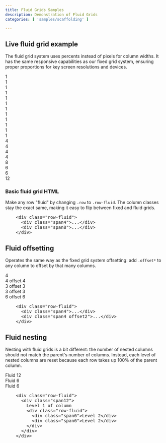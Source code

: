 ```yaml
---
title: Fluid Grids Samples
description: Demonstration of Fluid Grids
categories: [ 'samples/scaffolding' ]

---
```


<!-- Fluid grid system ================================================== -->
<section id="fluidGridSystem">

  <h2>Live fluid grid example</h2>
  <p>The fluid grid system uses percents instead of pixels for column widths. It has the same responsive capabilities as our fixed grid system, ensuring proper proportions for key screen resolutions and devices.</p>
  <div class="bs-docs-grid">
    <div class="row-fluid show-grid">
      <div class="span1">1</div>
      <div class="span1">1</div>
      <div class="span1">1</div>
      <div class="span1">1</div>
      <div class="span1">1</div>
      <div class="span1">1</div>
      <div class="span1">1</div>
      <div class="span1">1</div>
      <div class="span1">1</div>
      <div class="span1">1</div>
      <div class="span1">1</div>
      <div class="span1">1</div>
    </div>
    <div class="row-fluid show-grid">
      <div class="span4">4</div>
      <div class="span4">4</div>
      <div class="span4">4</div>
    </div>
    <div class="row-fluid show-grid">
      <div class="span4">4</div>
      <div class="span8">8</div>
    </div>
    <div class="row-fluid show-grid">
      <div class="span6">6</div>
      <div class="span6">6</div>
    </div>
    <div class="row-fluid show-grid">
      <div class="span12">12</div>
    </div>
  </div>

  <h3>Basic fluid grid HTML</h3>
  <p>Make any row "fluid" by changing <code>.row</code> to <code>.row-fluid</code>. The column classes stay the exact same, making it easy to flip between fixed and fluid grids.</p>
  
<pre class="prettyprint linenums">
    &lt;div class="row-fluid"&gt;
      &lt;div class="span4"&gt;...&lt;/div&gt;
      &lt;div class="span8"&gt;...&lt;/div&gt;
    &lt;/div&gt;
</pre>

  <h2>Fluid offsetting</h2>
  <p>Operates the same way as the fixed grid system offsetting: add <code>.offset*</code> to any column to offset by that many columns.</p>
  <div class="bs-docs-grid">
    <div class="row-fluid show-grid">
      <div class="span4">4</div>
      <div class="span4 offset4">4 offset 4</div>
    </div>
    <div class="row-fluid show-grid">
      <div class="span3 offset3">3 offset 3</div>
      <div class="span3 offset3">3 offset 3</div>
    </div>
    <div class="row-fluid show-grid">
      <div class="span6 offset6">6 offset 6</div>
    </div>
  </div>
          
<pre class="prettyprint linenums">
    &lt;div class="row-fluid"&gt;
      &lt;div class="span4"&gt;...&lt;/div&gt;
      &lt;div class="span4 offset2"&gt;...&lt;/div&gt;
    &lt;/div&gt;
</pre>

  <h2>Fluid nesting</h2>
  <p>Nesting with fluid grids is a bit different: the number of nested columns should not match the parent's number of columns. Instead, each level of nested columns are reset because each row takes up 100% of the parent column.</p>
  <div class="row-fluid show-grid">
    <div class="span12">
      Fluid 12
      <div class="row-fluid show-grid">
        <div class="span6">
          Fluid 6
        </div>
        <div class="span6">
          Fluid 6
        </div>
      </div>
    </div>
  </div>
          
<pre class="prettyprint linenums">
    &lt;div class="row-fluid"&gt;
      &lt;div class="span12"&gt;
        Level 1 of column
        &lt;div class="row-fluid"&gt;
          &lt;div class="span6"&gt;Level 2&lt;/div&gt;
          &lt;div class="span6"&gt;Level 2&lt;/div&gt;
        &lt;/div&gt;
      &lt;/div&gt;
    &lt;/div&gt;
</pre>

</section>
